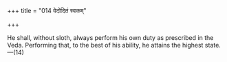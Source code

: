 +++
title = "014 वेदोदितं स्वकम्"

+++

He shall, without sloth, always perform his own duty as prescribed in the Veda. Performing that, to the best of his ability, he attains the highest state.—(14)